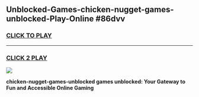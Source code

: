
## Unblocked-Games-chicken-nugget-games-unblocked-Play-Online #86dvv
<h3>
<a href="https://news.freeplayer.one?title=chicken-nugget-games-unblocked&ref=3">CLICK TO PLAY</a></h3>
<hr>

<h3>
<a href="https://news.freeplayer.one?title=chicken-nugget-games-unblocked&ref=3">CLICK 2 PLAY</a>
  
</h3>

<a href="https://news.freeplayer.one?title=chicken-nugget-games-unblocked&ref=3"><img src="https://clearcache.store/games.png"></a>


**chicken-nugget-games-unblocked games unblocked: Your Gateway to Fun and Accessible Online Gaming**

